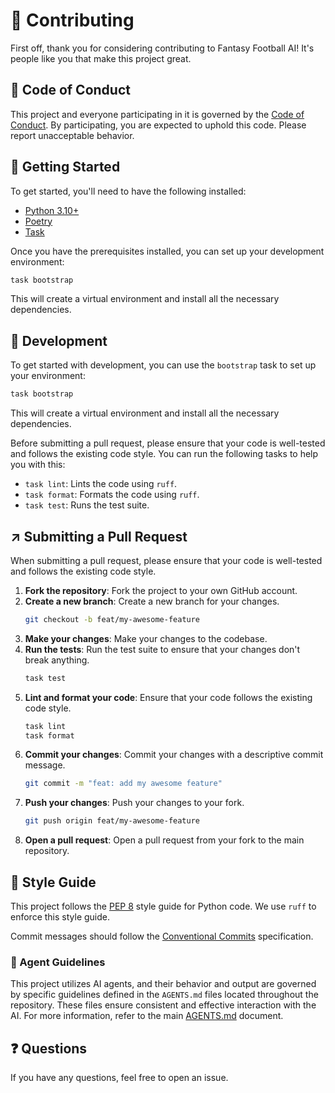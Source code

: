 # :wave: Contributing

First off, thank you for considering contributing to Fantasy Football AI! It's people like you that make this project great.

## :memo: Code of Conduct

This project and everyone participating in it is governed by the [Code of Conduct](/.github/CODE_OF_CONDUCT.md). By participating, you are expected to uphold this code. Please report unacceptable behavior.

## :rocket: Getting Started

To get started, you'll need to have the following installed:

*   [Python 3.10+](https://www.python.org/downloads/)
*   [Poetry](https://python-poetry.org/docs/#installation)
*   [Task](https://taskfile.dev/installation/)

Once you have the prerequisites installed, you can set up your development environment:

```bash
task bootstrap
```

This will create a virtual environment and install all the necessary dependencies.

## :wrench: Development

To get started with development, you can use the `bootstrap` task to set up your environment:

```bash
task bootstrap
```

This will create a virtual environment and install all the necessary dependencies.

Before submitting a pull request, please ensure that your code is well-tested and follows the existing code style. You can run the following tasks to help you with this:

*   `task lint`: Lints the code using `ruff`.
*   `task format`: Formats the code using `ruff`.
*   `task test`: Runs the test suite.

## :arrow_upper_right: Submitting a Pull Request

When submitting a pull request, please ensure that your code is well-tested and follows the existing code style.

1.  **Fork the repository**: Fork the project to your own GitHub account.
2.  **Create a new branch**: Create a new branch for your changes.
    ```bash
    git checkout -b feat/my-awesome-feature
    ```
3.  **Make your changes**: Make your changes to the codebase.
4.  **Run the tests**: Run the test suite to ensure that your changes don't break anything.
    ```bash
    task test
    ```
5.  **Lint and format your code**: Ensure that your code follows the existing code style.
    ```bash
    task lint
    task format
    ```
6.  **Commit your changes**: Commit your changes with a descriptive commit message.
    ```bash
    git commit -m "feat: add my awesome feature"
    ```
7.  **Push your changes**: Push your changes to your fork.
    ```bash
    git push origin feat/my-awesome-feature
    ```
8.  **Open a pull request**: Open a pull request from your fork to the main repository.

## :art: Style Guide

This project follows the [PEP 8](https://www.python.org/dev/peps/pep-0008/) style guide for Python code. We use `ruff` to enforce this style guide.

Commit messages should follow the [Conventional Commits](https://www.conventionalcommits.org/en/v1.0.0/) specification.

### :robot: Agent Guidelines

This project utilizes AI agents, and their behavior and output are governed by specific guidelines defined in the `AGENTS.md` files located throughout the repository. These files ensure consistent and effective interaction with the AI. For more information, refer to the main [AGENTS.md](https://agents.md) document.

## :question: Questions

If you have any questions, feel free to open an issue.